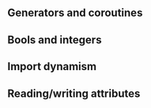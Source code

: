 ## Generators and coroutines

## Bools and integers

## Import dynamism

## Reading/writing attributes